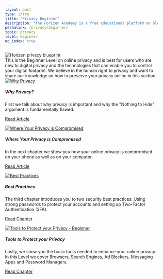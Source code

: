 ```yaml
---
layout: post
type: intro
title: "Privacy Beginner"
description: "The Horizen Academy is a free educational platform on blockchain technology, cryptocurrency, and privacy. In this article, we show you where your digital privacy is most compromised and how you can protect it."
permalink: /privacy/beginner/
topic: privacy
level: beginner
no_index: true
---
```


<div class="row mb-3">
    <div class="col-md-3">
        <img src="/assets/img/icons/topics/privacy-blueprint.svg" alt="Horizen privacy blueprint" class="lead-icon"/>
    </div>
    <div class="col-md-9 lead">
        This is the Beginner Level on online privacy and is best for users who are new to digital privacy and the technologies that can enable you to control your digital footprint. We believe in the human right to privacy and want to share our knowledge on how to preserve your privacy online in this section.
    </div>
</div>


<div class="row mt-5">
    <div class="col-md-3">
        <a href="{{ site.baseurl }}{% post_url /privacy/beginner/2023-01-01-the-nothing-to-hide-argument %}">
            <img src="/assets/post_files/privacy/beginner/intro/why.svg" alt="Why Privacy" />
        </a>
    </div>
    <div class="col-md-9">
        <h5 class="intro-article-title">Why Privacy?</h5>
        <p class="mb-1">
            First we talk about why privacy is important and why the "Nothing to Hide" argument is fundamentally flawed.
        </p>
        <p class="mb-0">
            <a class="font-weight-bold" href="{{ site.baseurl }}{% post_url /privacy/beginner/2023-01-01-the-nothing-to-hide-argument %}">Read Article</a>
        </p>
    </div>
</div>

<div class="row mt-5">
    <div class="col-md-3">
        <a href="{{ site.baseurl }}{% post_url /privacy/beginner/2023-02-01-your-phone-and-computer %}">
            <img src="/assets/post_files/privacy/beginner/intro/where.svg" alt="Where Your Privacy is Compromised" />
        </a>
    </div>
    <div class="col-md-9">
        <h5 class="intro-article-title">Where Your Privacy is Compromised</h5>
        <p class="mb-1">
            In the next chapter we show you how your online privacy is compromised on your phone as well as on your computer.
        </p>
        <p class="mb-0">
            <a class="font-weight-bold" href="{{ site.baseurl }}{% post_url /privacy/beginner/2023-02-01-your-phone-and-computer %}">Read Article</a>
        </p>
    </div>
</div>

<div class="row mt-5">
    <div class="col-md-3">
        <a href="{{ site.baseurl }}{% post_url /privacy/beginner/2023-03-01-best-practices %}">
            <img src="/assets/post_files/privacy/beginner/intro/tools.svg" alt="Best Practices" />
        </a>
    </div>
    <div class="col-md-9">
        <h5 class="intro-article-title">Best Practices</h5>
        <p class="mb-1">
            The third chapter introduces you to two security best practices: Using strong passwords to protect your accounts and setting up Two-Factor Authentication (2FA).
        </p>
        <p class="mb-0">
            <a class="font-weight-bold" href="{{ site.baseurl }}{% post_url /privacy/beginner/2023-03-01-best-practices %}">Read Chapter</a>
        </p>
    </div>
</div>

<div class="row mt-5">
    <div class="col-md-3">
        <a href="{{ site.baseurl }}{% post_url /privacy/beginner/2023-04-01-tools-to-protect-your-privacy %}">
            <img src="/assets/post_files/privacy/beginner/intro/best.svg" alt="Tools to Protect your Privacy - Beginner" />
        </a>
    </div>
    <div class="col-md-9">
        <h5 class="intro-article-title">Tools to Protect your Privacy</h5>
        <p class="mb-1">
            Lastly, we show you the basic tools needed to enhance your online privacy. In this Level we cover Browsers, Search Engines, Ad Blockers, Messaging Apps and Password Managers.
        </p>
        <p class="mb-0">
            <a class="font-weight-bold" href="{{ site.baseurl }}{% post_url /privacy/beginner/2023-04-01-tools-to-protect-your-privacy %}">Read Chapter</a>
        </p>
    </div>
</div>
